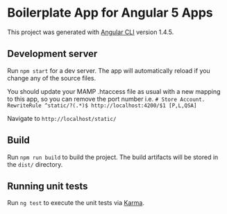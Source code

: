 # Boilerplate App for Angular 5 Apps

This project was generated with [Angular CLI](https://github.com/angular/angular-cli) version 1.4.5.

## Development server

Run `npm start` for a dev server. The app will automatically reload if you change any of the source files.

You should update your MAMP .htaccess file as usual with a new mapping to this app, so you can remove
the port number i.e.
`# Store Account.
RewriteRule ^static/?(.*)$ http://localhost:4200/$1 [P,L,QSA]`

Navigate to `http://localhost/static/`

## Build

Run `npm run build` to build the project. The build artifacts will be stored in the `dist/` directory.

## Running unit tests

Run `ng test` to execute the unit tests via [Karma](https://karma-runner.github.io).
